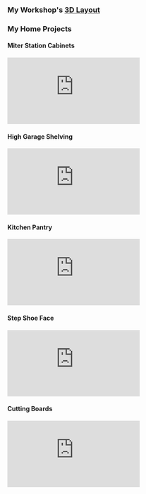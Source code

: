 <link href="../css/dark_theme.css" rel="stylesheet" />
<link href="../css/video.css" rel="stylesheet" />
<link href="../css/shop.css" rel="stylesheet" />

### My Workshop's [3D Layout](https://app.sketchup.com/share/tc/northAmerica/6GsdB_iKSoA?stoken=BBbzqSc0MjH8vjHNlO9wkNHXwYJSWKRErdTDyxgA2MAc33DqTr7X9ujJxzeeO0Ng&source=web)

<div class="projects">

### My Home Projects
</div>

#### Miter Station Cabinets

<div class="video_container">

<iframe class="video" src="https://www.youtube.com/embed/Mo7APlYRXzc" title="miter station cabinets PART 1 /// ddaaggeett" frameborder="0" allow="accelerometer; autoplay; clipboard-write; encrypted-media; gyroscope; picture-in-picture; web-share" allowfullscreen></iframe>
</div>

#### High Garage Shelving

<div class="video_container">

<iframe class="video" src="https://www.youtube.com/embed/n-lBcAZYKiI" title="garage shelving /// ddaaggeett" frameborder="0" allow="accelerometer; autoplay; clipboard-write; encrypted-media; gyroscope; picture-in-picture; web-share" allowfullscreen></iframe>
</div>

#### Kitchen Pantry

<div class="video_container">

<iframe class="video" src="https://www.youtube.com/embed/Q1i542LIVKw" title="pantry /// ddaaggeett" frameborder="0" allow="accelerometer; autoplay; clipboard-write; encrypted-media; gyroscope; picture-in-picture; web-share" allowfullscreen></iframe>
</div>

#### Step Shoe Face

<div class="video_container">

<iframe class="video" src="https://www.youtube.com/embed/RsaCBfMJgXk" title="step face /// ddaaggeett" frameborder="0" allow="accelerometer; autoplay; clipboard-write; encrypted-media; gyroscope; picture-in-picture; web-share" allowfullscreen></iframe>
</div>

#### Cutting Boards

<div class="video_container">

<iframe class="video" src="https://www.youtube.com/embed/m5cJH8Kwa8U" title="cherry end-grain cutting boards /// ddaaggeett" frameborder="0" allow="accelerometer; autoplay; clipboard-write; encrypted-media; gyroscope; picture-in-picture; web-share" allowfullscreen></iframe>
</div>

